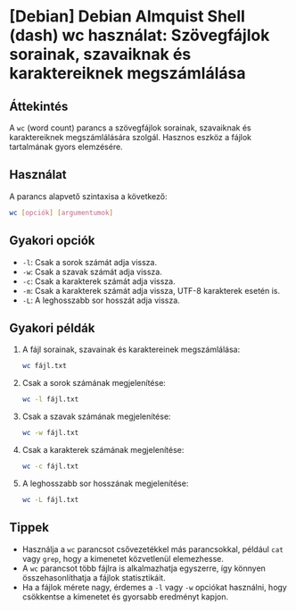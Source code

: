# [Debian] Debian Almquist Shell (dash) wc használat: Szövegfájlok sorainak, szavaiknak és karaktereiknek megszámlálása

## Áttekintés
A `wc` (word count) parancs a szövegfájlok sorainak, szavaiknak és karaktereiknek megszámlálására szolgál. Hasznos eszköz a fájlok tartalmának gyors elemzésére.

## Használat
A parancs alapvető szintaxisa a következő:

```bash
wc [opciók] [argumentumok]
```

## Gyakori opciók
- `-l`: Csak a sorok számát adja vissza.
- `-w`: Csak a szavak számát adja vissza.
- `-c`: Csak a karakterek számát adja vissza.
- `-m`: Csak a karakterek számát adja vissza, UTF-8 karakterek esetén is.
- `-L`: A leghosszabb sor hosszát adja vissza.

## Gyakori példák
1. A fájl sorainak, szavainak és karaktereinek megszámlálása:
   ```bash
   wc fájl.txt
   ```

2. Csak a sorok számának megjelenítése:
   ```bash
   wc -l fájl.txt
   ```

3. Csak a szavak számának megjelenítése:
   ```bash
   wc -w fájl.txt
   ```

4. Csak a karakterek számának megjelenítése:
   ```bash
   wc -c fájl.txt
   ```

5. A leghosszabb sor hosszának megjelenítése:
   ```bash
   wc -L fájl.txt
   ```

## Tippek
- Használja a `wc` parancsot csővezetékkel más parancsokkal, például `cat` vagy `grep`, hogy a kimenetet közvetlenül elemezhesse.
- A `wc` parancsot több fájlra is alkalmazhatja egyszerre, így könnyen összehasonlíthatja a fájlok statisztikáit.
- Ha a fájlok mérete nagy, érdemes a `-l` vagy `-w` opciókat használni, hogy csökkentse a kimenetet és gyorsabb eredményt kapjon.
